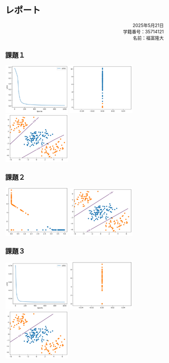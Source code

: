 # レポート　　 

<div style="text-align: right;">
2025年5月21日  <br>
学籍番号：35714121  <br>
名前：福富隆大  <br>
</div>  

## 課題１
<img src="./1-4.1.png" alt="4.1" width="200"/>
<img src="./1-5.1.png" alt="5.1" width="200"/>
<img src="./1-6.png" alt="6" width="200"/>

## 課題２
<img src="./2-5.1.png" alt="5.1" width="200"/>
<img src="./2-6.png" alt="6" width="200"/>

## 課題３
<img src="./3-4.1.png" alt="4.1" width="200"/>
<img src="./3-5.1.png" alt="5.1" width="200"/>
<img src="./3-6.png" alt="6" width="200"/>